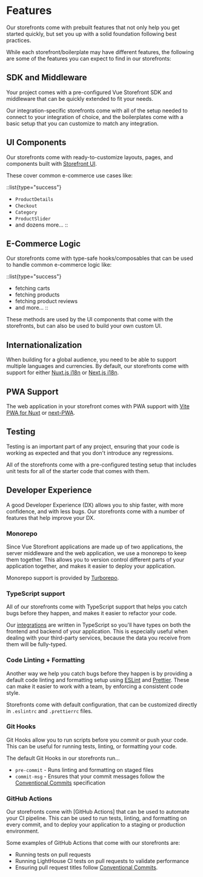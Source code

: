 # Features

Our storefronts come with prebuilt features that not only help you get started quickly, but set you up with a solid foundation following best practices.

While each storefront/boilerplate may have different features, the following are some of the features you can expect to find in our storefronts:


## SDK and Middleware

Your project comes with a pre-configured Vue Storefront SDK and middleware that can be quickly extended to fit your needs. 

Our integration-specific storefronts come with all of the setup needed to connect to your integration of choice, and the boilerplates come with a basic setup that you can customize to match any integration.

## UI Components

Our storefronts come with ready-to-customize layouts, pages, and components built with [Storefront UI](https://docs.storefrontui.io). 

These cover common e-commerce use cases like:

::list{type="success"}
- `ProductDetails`
- `Checkout`
- `Category`
- `ProductSlider`
- and dozens more...
::

## E-Commerce Logic

Our storefronts come with type-safe hooks/composables that can be used to handle common e-commerce logic like:

::list{type="success"}
- fetching carts
- fetching products
- fetching product reviews
- and more...
::

These methods are used by the UI components that come with the storefronts, but can also be used to build your own custom UI.

## Internationalization

When building for a global audience, you need to be able to support multiple languages and currencies. By default, our storefronts come with support for either [Nuxt.js i18n](https://i18n.nuxtjs.org/) or [Next.js i18n](https://github.com/i18next/next-i18next).


## PWA Support

The web application in your storefront comes with PWA support with [Vite PWA for Nuxt](https://vite-pwa-org.netlify.app/) or [next-PWA](https://github.com/shadowwalker/next-pwa).

## Testing

Testing is an important part of any project, ensuring that your code is working as expected and that you don't introduce any regressions.

All of the storefronts come with a pre-configured testing setup that includes unit tests for all of the starter code that comes with them.

## Developer Experience

A good Developer Experience (DX) allows you to ship faster, with more confidence, and with less bugs. Our storefronts come with a number of features that help improve your DX.

### Monorepo

Since Vue Storefront applications are made up of two applications, the server middleware and the web application, we use a monorepo to keep them together. This allows you to version control different parts of your application together, and makes it easier to deploy your application.

Monorepo support is provided by [Turborepo](https://turbo.build/repo).

### TypeScript support

All of our storefronts come with TypeScript support that helps you catch bugs before they happen, and makes it easier to refactor your code.

Our [integrations](/integrations) are written in TypeScript so you'll have types on both the frontend and backend of your application. This is especially useful when dealing with your third-party services, because the data you receive from them will be fully-typed.

### Code Linting + Formatting

Another way we help you catch bugs before they happen is by providing a default code linting and formatting setup using [ESLint](https://eslint.org/) and [Prettier](https://prettier.io/). These can make it easier to work with a team, by enforcing a consistent code style.

Storefronts come with default configuration, that can be customized directly in `.eslintrc` and `.prettierrc` files.

### Git Hooks

Git Hooks allow you to run scripts before you commit or push your code. This can be useful for running tests, linting, or formatting your code.

The default Git Hooks in our storefronts run...

- `pre-commit` - Runs linting and formatting on staged files
- `commit-msg` - Ensures that your commit messages follow the [Conventional Commits](https://www.conventionalcommits.org/en/v1.0.0/) specification

### GitHub Actions

Our storefronts come with [GitHub Actions] that can be used to automate your CI pipeline. This can be used to run tests, linting, and formatting on every commit, and to deploy your application to a staging or production environment.

Some examples of GitHub Actions that come with our storefronts are:
- Running tests on pull requests
- Running LightHouse CI tests on pull requests to validate performance
- Ensuring pull request titles follow [Conventional Commits](https://www.conventionalcommits.org/en/v1.0.0/).
